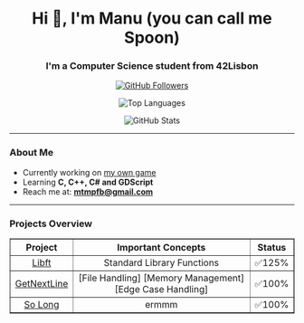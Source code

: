 <h1 align="center">Hi 👋, I'm Manu (you can call me Spoon)</h1>
<h3 align="center">I'm a Computer Science student from 42Lisbon</h3>

<p align="center">
  <a href="https://github.com/manucovr">
    <img src="https://img.shields.io/github/followers/manucovr?label=Follow&style=social" alt="GitHub Followers">
  </a>
</p>

<p align="center">
  <img src="https://github-readme-stats.vercel.app/api/top-langs?username=manucovr&show_icons=true&locale=en&layout=compact" alt="Top Languages">
</p>

<p align="center">
  <img src="https://github-readme-stats.vercel.app/api?username=manucovr&show_icons=true&locale=en" alt="GitHub Stats">
</p>

<hr>

### About Me

- Currently working on [my own game](https://github.com/ManuCovr/Behind)
- Learning **C, C++, C# and GDScript**
- Reach me at: **mtmpfb@gmail.com**

<hr>

### Projects Overview

<table align="center" border="1" cellspacing="0" cellpadding="8">
  <thead>
    <tr>
      <th align="center">Project</th>
      <th align="center">Important Concepts</th>
      <th align="center">Status</th>
    </tr>
  </thead>
  <tbody>
    <tr>
      <td align="center"><a href="https://github.com/ManuCovr/libft">Libft</a></td>
      <td align="center">Standard Library Functions</td>
      <td align="center">✅125%</td>
    </tr>
    <tr>
      <td align="center"><a href="https://github.com/ManuCovr/getnextline">GetNextLine</a></td>
      <td align="center">[File Handling] [Memory Management] [Edge Case Handling]</td>
      <td align="center">✅100%</td>
    </tr>
        <tr>
      <td align="center"><a href="https://github.com/ManuCovr/so_long">So Long</a></td>
      <td align="center">ermmm</td>
      <td align="center">✅100%</td>
    </tr>
  </tbody>
</table>
